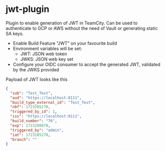 # jwt-plugin

Plugin to enable generation of JWT in TeamCity. 
Can be used to authenticate to GCP or AWS without the need of Vault or 
generating static SA keys.

- Enable Build Feature "JWT" on your favourite build
- Environment variables will be set:
  - JWT: JSON web token
  - JWKS: JSON web key set
- Configure your OIDC consumer to accept the generated JWT, validated by the JWKS provided

Payload of JWT looks like this
```json
{
  "sub": "Test_Test",
  "aud": "https://localhost:8111",
  "build_type_external_id": "Test_Test",
  "nbf": 1723205270,
  "triggered_by_id": 1,
  "iss": "https://localhost:8111",
  "build_number": "76",
  "exp": 1723208870,
  "triggered_by": "admin",
  "iat": 1723205270,
  "branch": ""
}
```

